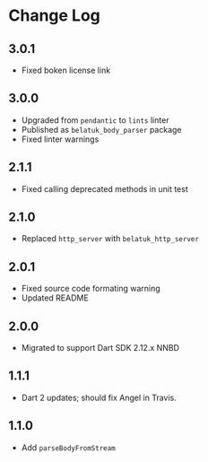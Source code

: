 # Change Log

## 3.0.1

* Fixed boken license link

## 3.0.0

* Upgraded from `pendantic` to `lints` linter
* Published as `belatuk_body_parser` package
* Fixed linter warnings

## 2.1.1

* Fixed calling deprecated methods in unit test

## 2.1.0

* Replaced `http_server` with `belatuk_http_server`

## 2.0.1

* Fixed source code formating warning
* Updated README

## 2.0.0

* Migrated to support Dart SDK 2.12.x NNBD

## 1.1.1

* Dart 2 updates; should fix Angel in Travis.

## 1.1.0

* Add `parseBodyFromStream`

